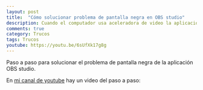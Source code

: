 ```yaml
---
layout: post
title:  "Cómo solucionar problema de pantalla negra en OBS studio"
description: Cuando el computador usa aceleradora de video la aplicacion OBS studio suele tener problemas para capturar la pantalla
comments: true
category: Trucos
tags: Trucos
youtube: https://youtu.be/6sUfXk17g8g
---
```

Paso a paso para solucionar el problema de pantalla negra de la aplicación OBS studio.

En <a target="_blank" href="{{ page.youtube }}">mi canal de youtube</a> hay un video del paso a paso:

